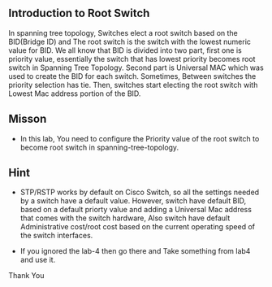 ## Introduction to Root Switch 

In spanning tree topology, Switches elect a root switch based on the BID(Bridge ID) and The root switch is the switch with the lowest numeric value for BID. We all know that BID is divided into two part, first one is priority value, essentially the switch that has lowest priority becomes root switch in Spanning Tree Topology. Second part is Universal MAC which was used to create the BID for each switch. Sometimes, Between switches the priority selection has tie. Then, switches start electing the root switch with Lowest Mac address portion of the BID. 


## Misson
- In this lab, You need to configure the Priority value of the root switch to become root switch in spanning-tree-topology.


## Hint
- STP/RSTP works by default on Cisco Switch, so all the settings needed by a switch have a default value. However, switch have default BID, based on a default priorty value and adding a Universal Mac address that comes with the switch hardware, Also switch have default Administrative cost/root cost based on the current operating speed of the switch interfaces.

- If you ignored the lab-4 then go there and Take something from lab4 and use it. 


Thank You
